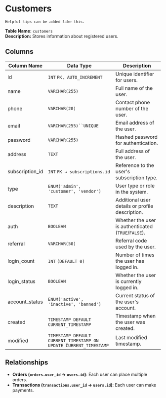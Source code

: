# Customers

```{tip}
Helpful tips can be added like this.
```

**Table Name:** `customers` <br>
**Description:** Stores information about registered users.

## Columns

| Column Name     | Data Type                                                         | Description                                         |
| --------------- | ----------------------------------------------------------------- | --------------------------------------------------- |
| id              | `INT` `PK, AUTO_INCREMENT`                                        | Unique identifier for users.                        |
| name            | `VARCHAR(255)`                                                    | Full name of the user.                              |
| phone           | `VARCHAR(20)`                                                     | Contact phone number of the user.                   |
| email           | ` VARCHAR(255)``UNIQUE `                                          | Email address of the user.                          |
| password        | `VARCHAR(255)`                                                    | Hashed password for authentication.                 |
| address         | `TEXT`                                                            | Full address of the user.                           |
| subscription_id | `INT` `FK → subscriptions.id`                                     | Reference to the user's subscription type.          |
| type            | `ENUM('admin', 'customer', 'vendor')`                             | User type or role in the system.                    |
| description     | `TEXT`                                                            | Additional user details or profile description.     |
| auth            | `BOOLEAN`                                                         | Whether the user is authenticated (`TRUE`/`FALSE`). |
| referral        | `VARCHAR(50)`                                                     | Referral code used by the user.                     |
| login_count     | `INT` `(DEFAULT 0)`                                               | Number of times the user has logged in.             |
| login_status    | `BOOLEAN`                                                         | Whether the user is currently logged in.            |
| account_status  | `ENUM('active', 'inactive', 'banned')`                            | Current status of the user's account.               |
| created         | `TIMESTAMP DEFAULT CURRENT_TIMESTAMP`                             | Timestamp when the user was created.                |
| modified        | `TIMESTAMP DEFAULT CURRENT_TIMESTAMP ON UPDATE CURRENT_TIMESTAMP` | Last modified timestamp.                            |

## Relationships

- **Orders (`orders.user_id` → `users.id`)**: Each user can place multiple orders.
- **Transactions (`transactions.user_id` → `users.id`)**: Each user can make payments.
